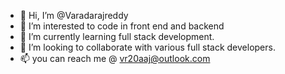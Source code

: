 - 👋 Hi, I’m @Varadarajreddy
- 👀 I’m interested to code in front end and backend
- 🌱 I’m currently learning full stack development.
- 💞️ I’m looking to collaborate with various full stack developers.
- 📫 you can reach me @ vr20aaj@outlook.com

<!---
Varadarajreddy/Varadarajreddy is a ✨ special ✨ repository because its `README.md` (this file) appears on your GitHub profile.
You can click the Preview link to take a look at your changes.
--->

